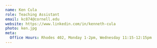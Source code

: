 ```yaml
---
name: Ken Cula
role: Teaching Assistant
email: kc874@cornell.edu
website: https://www.linkedin.com/in/kenneth-cula
photo: ken.jpg
meta:
  Office Hours: Rhodes 402, Monday 1-2pm, Wednesday 11:15-12:15pm
---
```

